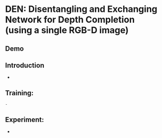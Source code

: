 # DEN: Disentangling and Exchanging Network for Depth Completion (using a single RGB-D image)

## Demo
## Introduction
  -
## Training:
	-
## Experiment:
  -
